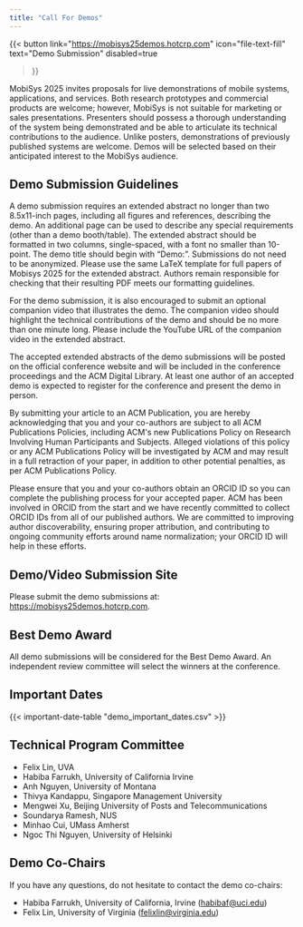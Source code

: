 ```yaml
---
title: "Call For Demos"
---
```


{{< button
    link="https://mobisys25demos.hotcrp.com" 
    icon="file-text-fill"
    text="Demo Submission"
    disabled=true
>}}

MobiSys 2025 invites proposals for live demonstrations of mobile systems, applications, and services. Both research prototypes and commercial products are welcome; however, MobiSys is not suitable for marketing or sales presentations. Presenters should possess a thorough understanding of the system being demonstrated and be able to articulate its technical contributions to the audience. Unlike posters, demonstrations of previously published systems are welcome. Demos will be selected based on their anticipated interest to the MobiSys audience.

## Demo Submission Guidelines

A demo submission requires an extended abstract no longer than two 8.5x11-inch pages, including all figures and references, describing the demo. An additional page can be used to describe any special requirements (other than a demo booth/table). The extended abstract should be formatted in two columns, single-spaced, with a font no smaller than 10-point. The demo title should begin with “Demo:”. Submissions do not need to be anonymized. Please use the same LaTeX template for full papers of Mobisys 2025 for the extended abstract. Authors remain responsible for checking that their resulting PDF meets our formatting guidelines.
 
For the demo submission, it is also encouraged to submit an optional companion video that illustrates the demo. The companion video should highlight the technical contributions of the demo and should be no more than one minute long. Please include the YouTube URL of the companion video in the extended abstract.
 
The accepted extended abstracts of the demo submissions will be posted on the official conference website and will be included in the conference proceedings and the ACM Digital Library. At least one author of an accepted demo is expected to register for the conference and present the demo in person.
 
By submitting your article to an ACM Publication, you are hereby acknowledging that you and your co-authors are subject to all ACM Publications Policies, including ACM's new Publications Policy on Research Involving Human Participants and Subjects. Alleged violations of this policy or any ACM Publications Policy will be investigated by ACM and may result in a full retraction of your paper, in addition to other potential penalties, as per ACM Publications Policy.
 
Please ensure that you and your co-authors obtain an ORCID ID so you can complete the publishing process for your accepted paper. ACM has been involved in ORCID from the start and we have recently committed to collect ORCID IDs from all of our published authors. We are committed to improving author discoverability, ensuring proper attribution, and contributing to ongoing community efforts around name normalization; your ORCID ID will help in these efforts.

## Demo/Video Submission Site

Please submit the demo submissions at: https://mobisys25demos.hotcrp.com.

## Best Demo Award

All demo submissions will be considered for the Best Demo Award. An independent review committee will select the winners at the conference.

## Important Dates

{{< important-date-table "demo_important_dates.csv" >}}

## Technical Program Committee

- Felix Lin, UVA
- Habiba Farrukh, University of California Irvine
- Anh Nguyen, University of Montana
- Thivya Kandappu, Singapore Management University
- Mengwei Xu, Beijing University of Posts and Telecommunications
- Soundarya Ramesh, NUS
- Minhao Cui, UMass Amherst
- Ngoc Thi Nguyen, University of Helsinki

## Demo Co-Chairs

If you have any questions, do not hesitate to contact the demo co-chairs:
 
- Habiba Farrukh, University of California, Irvine ([habibaf@uci.edu](mailto:habibaf@uci.edu))
- Felix Lin, University of Virginia ([felixlin@virginia.edu](mailto:felixlin@virginia.edu))
